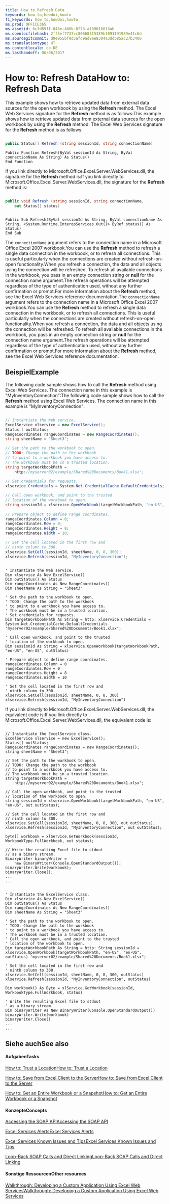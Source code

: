 ```yaml
---
title: How to Refresh Data
keywords: how to,howdoi,howto
f1_keywords: how to,howdoi,howto
ms.prod: OFFICE365
ms.assetid: 6cfd89ff-846e-486b-8f73-a109016813ab
ms.openlocfilehash: 2ff5ef7737cc80668315389b1091191989e41c6d
ms.sourcegitcommit: d9e955bf9d5afd9ad8ae8304a3ddb85ac27b3406
ms.translationtype: HT
ms.contentlocale: de-DE
ms.lasthandoff: 06/06/2017
---
```

# <a name="how-to-refresh-data"></a><span data-ttu-id="08ef4-103">How to: Refresh Data</span><span class="sxs-lookup"><span data-stu-id="08ef4-103">How to: Refresh Data</span></span>

<span data-ttu-id="08ef4-p101">This example shows how to retrieve updated data from external data sources for the open workbook by using the **Refresh** method. The Excel Web Services signature for the **Refresh** method is as follows:</span><span class="sxs-lookup"><span data-stu-id="08ef4-p101">This example shows how to retrieve updated data from external data sources for the open workbook by using the **Refresh** method. The Excel Web Services signature for the **Refresh** method is as follows:</span></span>
  
    
    


```cs

public Status[] Refresh (string sessionId, string connectionName)
```


```VB.net
Public Function Refresh(ByVal sessionId As String, ByVal connectionName As String) As Status()
End Function
```

<span data-ttu-id="08ef4-106">If you link directly to Microsoft.Office.Excel.Server.WebServices.dll, the signature for the **Refresh** method is:</span><span class="sxs-lookup"><span data-stu-id="08ef4-106">If you link directly to Microsoft.Office.Excel.Server.WebServices.dll, the signature for the **Refresh** method is:</span></span>


```cs

public void Refresh (string sessionId, string connectionName,
    out Status[] status)
```




```VB.net

Public Sub Refresh(ByVal sessionId As String, ByVal connectionName As String, <System.Runtime.InteropServices.Out()> ByRef status() As Status)
End Sub
```

<span data-ttu-id="08ef4-p102">The  `connectionName` argument refers to the connection name in a Microsoft Office Excel 2007 workbook.You can use the **Refresh** method to refresh a single data connection in the workbook, or to refresh all connections. This is useful particularly when the connections are created without refresh-on-open functionality.When you refresh a connection, the data and all objects using the connection will be refreshed. To refresh all available connections in the workbook, you pass in an empty connection string or **null** for the connection name argument.The refresh operations will be attempted regardless of the type of authentication used, without any further confirmation or prompt.For more information about the **Refresh** method, see the Excel Web Services reference documentation.</span><span class="sxs-lookup"><span data-stu-id="08ef4-p102">The  `connectionName` argument refers to the connection name in a Microsoft Office Excel 2007 workbook.You can use the **Refresh** method to refresh a single data connection in the workbook, or to refresh all connections. This is useful particularly when the connections are created without refresh-on-open functionality.When you refresh a connection, the data and all objects using the connection will be refreshed. To refresh all available connections in the workbook, you pass in an empty connection string or **null** for the connection name argument.The refresh operations will be attempted regardless of the type of authentication used, without any further confirmation or prompt.For more information about the **Refresh** method, see the Excel Web Services reference documentation.</span></span>
## <a name="example"></a><span data-ttu-id="08ef4-110">Beispiel</span><span class="sxs-lookup"><span data-stu-id="08ef4-110">Example</span></span>

<span data-ttu-id="08ef4-p103">The following code sample shows how to call the **Refresh** method using Excel Web Services. The connection name in this example is "MyInventoryConnection":</span><span class="sxs-lookup"><span data-stu-id="08ef4-p103">The following code sample shows how to call the **Refresh** method using Excel Web Services. The connection name in this example is "MyInventoryConnection":</span></span>
  
    
    

```cs

// Instantiate the Web service.
ExcelService xlservice = new ExcelService();
Status[] outStatus;
RangeCoordinates rangeCoordinates = new RangeCoordinates();
string sheetName = "Sheet3";

// Set the path to the workbook to open.
// TODO: Change the path to the workbook
// to point to a workbook you have access to.
// The workbook must be in a trusted location.
string targetWorkbookPath = 
    http://myserver02/example/Shared%20Documents/Book1.xlsx";
            
// Set credentials for requests.
xlservice.Credentials = System.Net.CredentialCache.DefaultCredentials;

// Call open workbook, and point to the trusted   
// location of the workbook to open.
string sessionId = xlservice.OpenWorkbook(targetWorkbookPath, "en-US", "en-US", out outStatus);
 
// Prepare object to define range coordinates.
rangeCoordinates.Column = 0;
rangeCoordinates.Row = 0;
rangeCoordinates.Height = 8;
rangeCoordinates.Width = 10;

// Set the cell located in the first row and 
// ninth column to 300.
xlservice.SetCell(sessionId, sheetName, 0, 8, 300); 
xlservice.Refresh(sessionId, "MyInventoryConnection");
```


```VB.net

' Instantiate the Web service.
Dim xlservice As New ExcelService()
Dim outStatus() As Status
Dim rangeCoordinates As New RangeCoordinates()
Dim sheetName As String = "Sheet3"

' Set the path to the workbook to open.
' TODO: Change the path to the workbook
' to point to a workbook you have access to.
' The workbook must be in a trusted location.
' Set credentials for requests.
Dim targetWorkbookPath As String = http: xlservice.Credentials = System.Net.CredentialCache.DefaultCredentials 'myserver02/example/Shared%20Documents/Book1.xlsx";

' Call open workbook, and point to the trusted   
' location of the workbook to open.
Dim sessionId As String = xlservice.OpenWorkbook(targetWorkbookPath, "en-US", "en-US", outStatus)

' Prepare object to define range coordinates.
rangeCoordinates.Column = 0
rangeCoordinates.Row = 0
rangeCoordinates.Height = 8
rangeCoordinates.Width = 10

' Set the cell located in the first row and 
' ninth column to 300.
xlservice.SetCell(sessionId, sheetName, 0, 8, 300)
xlservice.Refresh(sessionId, "MyInventoryConnection")
```

<span data-ttu-id="08ef4-113">If you link directly to Microsoft.Office.Excel.Server.WebServices.dll, the equivalent code is:</span><span class="sxs-lookup"><span data-stu-id="08ef4-113">If you link directly to Microsoft.Office.Excel.Server.WebServices.dll, the equivalent code is:</span></span>
  
    
    



```

// Instantiate the ExcelService class.
ExcelService xlservice = new ExcelService();
Status[] outStatus;
RangeCoordinates rangeCoordinates = new RangeCoordinates();
string sheetName = "Sheet3";

// Set the path to the workbook to open.
// TODO: Change the path to the workbook
// to point to a workbook you have access to.
// The workbook must be in a trusted location.
string targetWorkbookPath = 
    http://myserver02/example/Shared%20Documents/Book1.xlsx";
            
// Call the open workbook, and point to the trusted 
// location of the workbook to open.
string sessionId = xlservice.OpenWorkbook(targetWorkbookPath, "en-US", "en-US", out outStatus);
                
// Set the cell located in the first row and 
// ninth column to 300.
xlservice.SetCell(sessionId, sheetName, 0, 8, 300, out outStatus); 
xlservice.Refresh(sessionId, "MyInventoryConnection", out outStatus);

byte[] workbook = xlService.GetWorkbook(sessionId, WorkbookType.FullWorkbook, out status);

// Write the resulting Excel file to stdout 
// as a binary stream.
BinaryWriter binaryWriter = 
    new BinaryWriter(Console.OpenStandardOutput());
binaryWriter.Write(workbook);
binaryWriter.Close();
...
...

```




```VB.net

' Instantiate the ExcelService class.
Dim xlservice As New ExcelService()
Dim outStatus() As Status
Dim rangeCoordinates As New RangeCoordinates()
Dim sheetName As String = "Sheet3"

' Set the path to the workbook to open.
' TODO: Change the path to the workbook
' to point to a workbook you have access to.
' The workbook must be in a trusted location.
' Call the open workbook, and point to the trusted 
' location of the workbook to open.
Dim targetWorkbookPath As String = http: String sessionId = xlservice.OpenWorkbook(targetWorkbookPath, "en-US", "en-US", outStatus) 'myserver02/example/Shared%20Documents/Book1.xlsx";

' Set the cell located in the first row and 
' ninth column to 300.
xlservice.SetCell(sessionId, sheetName, 0, 8, 300, outStatus)
xlservice.Refresh(sessionId, "MyInventoryConnection", outStatus)

Dim workbook() As Byte = xlService.GetWorkbook(sessionId, WorkbookType.FullWorkbook, status)

' Write the resulting Excel file to stdout 
' as a binary stream.
Dim binaryWriter As New BinaryWriter(Console.OpenStandardOutput())
binaryWriter.Write(workbook)
binaryWriter.Close()
...
...

```


## <a name="see-also"></a><span data-ttu-id="08ef4-114">Siehe auch</span><span class="sxs-lookup"><span data-stu-id="08ef4-114">See also</span></span>


#### <a name="tasks"></a><span data-ttu-id="08ef4-115">Aufgaben</span><span class="sxs-lookup"><span data-stu-id="08ef4-115">Tasks</span></span>


  
    
    
 [<span data-ttu-id="08ef4-116">How to: Trust a Location</span><span class="sxs-lookup"><span data-stu-id="08ef4-116">How to: Trust a Location</span></span>](how-to-trust-a-location)
  
    
    
 [<span data-ttu-id="08ef4-117">How to: Save from Excel Client to the Server</span><span class="sxs-lookup"><span data-stu-id="08ef4-117">How to: Save from Excel Client to the Server</span></span>](how-to-save-from-excel-client-to-the-server)
  
    
    
 [<span data-ttu-id="08ef4-118">How to: Get an Entire Workbook or a Snapshot</span><span class="sxs-lookup"><span data-stu-id="08ef4-118">How to: Get an Entire Workbook or a Snapshot</span></span>](how-to-get-an-entire-workbook-or-a-snapshot)
#### <a name="concepts"></a><span data-ttu-id="08ef4-119">Konzepte</span><span class="sxs-lookup"><span data-stu-id="08ef4-119">Concepts</span></span>


  
    
    
 [<span data-ttu-id="08ef4-120">Accessing the SOAP API</span><span class="sxs-lookup"><span data-stu-id="08ef4-120">Accessing the SOAP API</span></span>](accessing-the-soap-api)
  
    
    
 [<span data-ttu-id="08ef4-121">Excel Services Alerts</span><span class="sxs-lookup"><span data-stu-id="08ef4-121">Excel Services Alerts</span></span>](excel-services-alerts)
  
    
    
 [<span data-ttu-id="08ef4-122">Excel Services Known Issues and Tips</span><span class="sxs-lookup"><span data-stu-id="08ef4-122">Excel Services Known Issues and Tips</span></span>](excel-services-known-issues-and-tips)
  
    
    
 [<span data-ttu-id="08ef4-123">Loop-Back SOAP Calls and Direct Linking</span><span class="sxs-lookup"><span data-stu-id="08ef4-123">Loop-Back SOAP Calls and Direct Linking</span></span>](loop-back-soap-calls-and-direct-linking)
#### <a name="other-resources"></a><span data-ttu-id="08ef4-124">Sonstige Ressourcen</span><span class="sxs-lookup"><span data-stu-id="08ef4-124">Other resources</span></span>


  
    
    
 [<span data-ttu-id="08ef4-125">Walkthrough: Developing a Custom Application Using Excel Web Services</span><span class="sxs-lookup"><span data-stu-id="08ef4-125">Walkthrough: Developing a Custom Application Using Excel Web Services</span></span>](walkthrough-developing-a-custom-application-using-excel-web-services)
